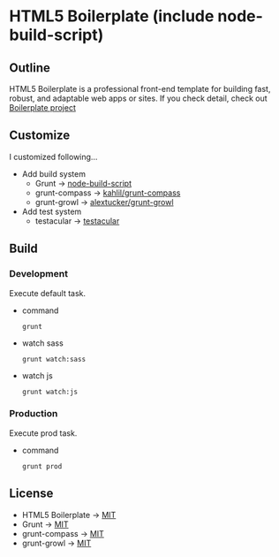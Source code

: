 # HTML5 Boilerplate (include node-build-script)

## Outline
HTML5 Boilerplate is a professional front-end template for building fast, robust, and adaptable web apps or sites.
If you check detail, check out [Boilerplate project](https://github.com/h5bp/html5-boilerplate)

## Customize
I customized following…

* Add build system
	* Grunt -> [node-build-script](https://github.com/h5bp/node-build-script)
	* grunt-compass -> [kahlil/grunt-compass](https://github.com/kahlil/grunt-compass)
	* grunt-growl -> [alextucker/grunt-growl](https://github.com/alextucker/grunt-growl)
* Add test system
  * testacular -> [testacular](http://vojtajina.github.com/testacular/)

## Build
### Development
Execute default task.

* command
  ```shell
  grunt
  ```

* watch sass
  ```shell
  grunt watch:sass
  ```

* watch js
  ```shell
  grunt watch:js
  ```

### Production
Execute prod task.

* command

  ```shell
  grunt prod
  ```

## License
* HTML5 Boilerplate -> [MIT](https://github.com/h5bp/html5-boilerplate/blob/master/LICENSE.md)
* Grunt -> [MIT](https://github.com/cowboy/grunt/blob/master/LICENSE-MIT)
* grunt-compass -> [MIT](https://github.com/kahlil/grunt-compass/blob/master/LICENSE-MIT)
* grunt-growl -> [MIT](https://github.com/alextucker/grunt-growl/blob/master/LICENSE-MIT)
